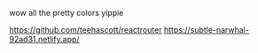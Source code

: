 wow all the pretty colors yippie

https://github.com/teehascott/reactrouter
https://subtle-narwhal-92ad31.netlify.app/